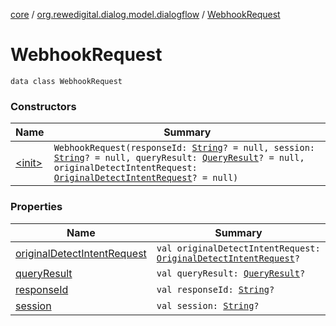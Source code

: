 [core](../../index.md) / [org.rewedigital.dialog.model.dialogflow](../index.md) / [WebhookRequest](./index.md)

# WebhookRequest

`data class WebhookRequest`

### Constructors

| Name | Summary |
|---|---|
| [&lt;init&gt;](-init-.md) | `WebhookRequest(responseId: `[`String`](https://kotlinlang.org/api/latest/jvm/stdlib/kotlin/-string/index.html)`? = null, session: `[`String`](https://kotlinlang.org/api/latest/jvm/stdlib/kotlin/-string/index.html)`? = null, queryResult: `[`QueryResult`](../-query-result/index.md)`? = null, originalDetectIntentRequest: `[`OriginalDetectIntentRequest`](../-original-detect-intent-request/index.md)`? = null)` |

### Properties

| Name | Summary |
|---|---|
| [originalDetectIntentRequest](original-detect-intent-request.md) | `val originalDetectIntentRequest: `[`OriginalDetectIntentRequest`](../-original-detect-intent-request/index.md)`?` |
| [queryResult](query-result.md) | `val queryResult: `[`QueryResult`](../-query-result/index.md)`?` |
| [responseId](response-id.md) | `val responseId: `[`String`](https://kotlinlang.org/api/latest/jvm/stdlib/kotlin/-string/index.html)`?` |
| [session](session.md) | `val session: `[`String`](https://kotlinlang.org/api/latest/jvm/stdlib/kotlin/-string/index.html)`?` |
